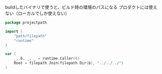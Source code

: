 
buildしたバイナリで使うと、ビルド時の環境のパスになる
プロダクトには使えない（ローカルでしか使えない）

```go
package projectpath

import (
    "path/filepath"
    "runtime"
)

var (
    _, b, _, _ = runtime.Caller(0)
    Root = filepath.Join(filepath.Dir(b), "../../../")
)
```